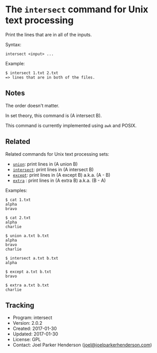 # The `intersect` command for Unix text processing

Print the lines that are in all of the inputs.

Syntax:

    intersect <input> ...

Example:

    $ intersect 1.txt 2.txt
    => lines that are in both of the files.


## Notes

The order doesn't matter.

In set theory, this command is (A intersect B).

This command is currently implemented using `awk` and POSIX.


## Related

Related commands for Unix text processing sets:

* [`union`](https://github.com/sixarm/union): print lines in (A union B)
* [`intersect`](https://github.com/sixarm/intersect): print lines in (A intersect B)
* [`except`](https://github.com/sixarm/except): print lines in (A except B) a.k.a. (A - B)
* [`extra`](https://github.com/sixarm/extra) : print lines in (A extra B) a.k.a. (B - A)

Examples:

    $ cat 1.txt
    alpha
    bravo

    $ cat 2.txt
    alpha
    charlie

    $ union a.txt b.txt
    alpha
    bravo
    charlie

    $ intersect a.txt b.txt
    alpha

    $ except a.txt b.txt
    bravo

    $ extra a.txt b.txt
    charlie


## Tracking

* Program: intersect
* Version: 2.0.2
* Created: 2017-01-30
* Updated: 2017-01-30
* License: GPL
* Contact: Joel Parker Henderson (joel@joelparkerhenderson.com)
